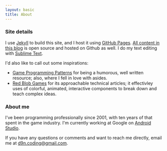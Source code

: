 ```yaml
---
layout: basic
title: About
---
```


### Site details

I use [Jekyll](http://jekyllrb.com) to build this site, and I host it using [GitHub Pages](https://pages.github.com/). [All content in this blog](https://github.com/d9n/tryfinally/tree/master) is open source and hosted on Github as well. I do my text editing with [Sublime Text](https://www.sublimetext.com/).

I'd also like to call out some inspirations:

- [Game Programming Patterns](http://gameprogrammingpatterns.com/) for being a humorous, well written resource; also, where I fell in love with asides.
- [Red Blob Games](http://www.redblobgames.com/) for its approachable technical articles; it effectivley uses of colorful, animated, interactive components to break down and teach complex ideas.

### About me

I've been programming professionally since 2001, with ten years of that spent in the game industry. I'm currently working at Google on [Android Studio](http://developer.android.com/sdk/index.html).

If you have any questions or comments and want to reach me directly, email me at <d9n.coding@gmail.com>.